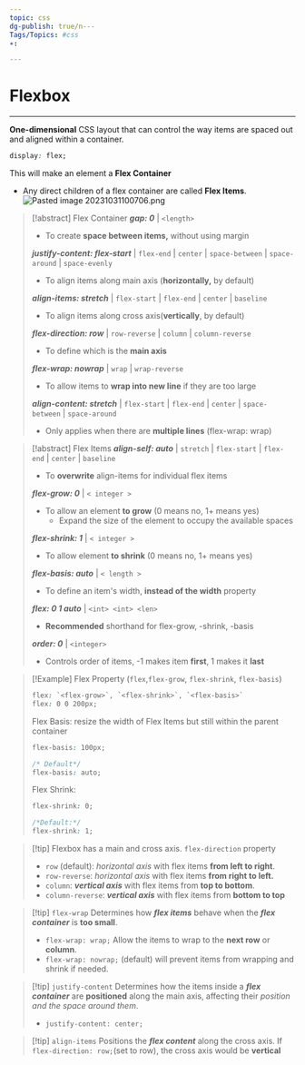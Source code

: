```yaml
---
topic: css
dg-publish: true/n---
Tags/Topics: #css
∗:

---
```

# Flexbox

--- 
__One-dimensional__ CSS layout that can control the way items are spaced out and aligned within a container.

```css
display: flex;
```

This will make an element a __Flex Container__
- Any direct children of a flex container are called __Flex Items__.
![Pasted image 20231031100706.png](/img/user/PROGRAMMING/Web%20Development/FrontEnd/CSS/CSS/Layouts/attachments/Pasted%20image%2020231031100706.png)
>[!abstract] Flex Container
>___gap: 0___ | `<length>`
> - To create __space between items,__ without using margin
>
>___justify-content: flex-start___ | `flex-end` | `center` | `space-between` | `space-around` | `space-evenly` 
> - To align items along main axis (__horizontally,__ by default)
> 
> ___align-items: stretch___ | `flex-start` | `flex-end` | `center` | `baseline`
> - To align items along cross axis(__vertically__, by default)
>   
>___flex-direction: row___ | `row-reverse` | `column` | `column-reverse`
>   - To define which is the __main axis__
>   
> ___flex-wrap: nowrap___ | `wrap` | `wrap-reverse` 
>   - To allow items to __wrap into new line__ if they are too large
>
>___align-content: stretch___ | `flex-start` | `flex-end` | `center` | `space-between` | `space-around`
> - Only applies when there are __multiple lines__ (flex-wrap: wrap)

>[!abstract] Flex Items
> ___align-self: auto___ | `stretch` | `flex-start` | `flex-end` | `center` | `baseline`
> - To __overwrite__ align-items for individual flex items
> 
>___flex-grow: 0___ | `< integer >`
> - To allow an element __to grow__ (0 means no, 1+ means yes)
> 	- Expand the size of the element to occupy the available spaces
>   
>___flex-shrink: 1___ | `< integer > `
>   - To allow element __to shrink__ (0 means no, 1+ means yes)
>     
>___flex-basis: auto___ | `< length >`
>    - To define an item's width, __instead of the width__ property
>    
>___flex: 0 1 auto___ | `<int> <int> <len>`
>    - __Recommended__ shorthand for flex-grow, -shrink, -basis
>
>___order: 0___ | `<integer>`
> - Controls order of items, -1 makes item __first__, 1 makes it __last__

>[!Example] Flex Property (`flex`,`flex-grow`, `flex-shrink`, `flex-basis`)
>```css
>flex: `<flex-grow>`, `<flex-shrink>`, `<flex-basis>`
>flex: 0 0 200px;
>```
>Flex Basis:
>resize the width of Flex Items but still within the parent container
>```css
>flex-basis: 100px;
>
>/* Default*/
>flex-basis: auto;
>```
>
>Flex Shrink:
>```css
>flex-shrink: 0;
>
>/*Default:*/
>flex-shrink: 1;
>```


>[!tip] Flexbox has a main and cross axis.
>`flex-direction` property
>- `row` (default): _horizontal axis_ with flex items __from left to right__.
>- `row-reverse`: _horizontal axis_ with flex items __from right to left.__
>- `column`: ___vertical axis___ with flex items from __top to bottom__.
>- `column-reverse`: ___vertical axis___ with flex items from __bottom to top__

>[!tip] `flex-wrap`
>Determines how ___flex items___ behave when the ___flex container___ is __too small__.
> - `flex-wrap: wrap;` Allow the items to wrap to the __next row__ or __column__.
> - `flex-wrap: nowrap;` (default) will prevent items from wrapping and shrink if needed.

>[!tip] `justify-content`
>Determines how the items inside a ___flex container___ are __positioned__ along the main axis, affecting their _position and the space around them_.
> - `justify-content: center;`

>[!tip] `align-items`
>Positions the ___flex content___ along the cross axis.
>If `flex-direction: row;`(set to row), the cross axis would be __vertical__